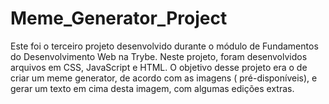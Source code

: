 # Meme_Generator_Project

Este foi o terceiro projeto desenvolvido durante o módulo de Fundamentos do Desenvolvimento Web na Trybe.
Neste projeto, foram desenvolvidos arquivos em CSS, JavaScript e HTML. 
O objetivo desse projeto era o de criar um meme generator, de acordo com as imagens ( pré-disponíveis), e gerar um texto em cima desta imagem, com algumas edições extras.
